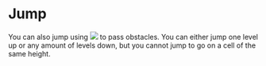 
# Jump #

You can also jump using <img src="resources/lightbot/jump.png" /> to pass obstacles. You can either jump one level up or any amount of levels down, but you cannot jump to go on a cell of the same height.


